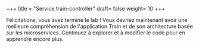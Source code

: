 +++
title = "Service train-controller"
draft= false
weight= 10
+++

Félicitations, vous avez terminé le lab ! Vous devriez maintenant avoir une meilleure compréhension de l'application Train et de son architecture basée sur les microservices. Continuez à explorer et à modifier le code pour en apprendre encore plus.